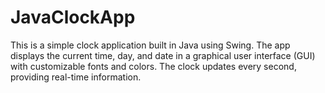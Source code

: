 # JavaClockApp
This is a simple clock application built in Java using Swing. The app displays the current time, day, and date in a graphical user interface (GUI) with customizable fonts and colors. The clock updates every second, providing real-time information.
